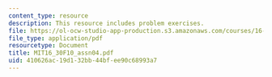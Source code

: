 ```yaml
---
content_type: resource
description: This resource includes problem exercises.
file: https://ol-ocw-studio-app-production.s3.amazonaws.com/courses/16-30-feedback-control-systems-fall-2010/410626ac19d132bb44bfee90c68993a7_MIT16_30F10_assn04.pdf
file_type: application/pdf
resourcetype: Document
title: MIT16_30F10_assn04.pdf
uid: 410626ac-19d1-32bb-44bf-ee90c68993a7
---
```

